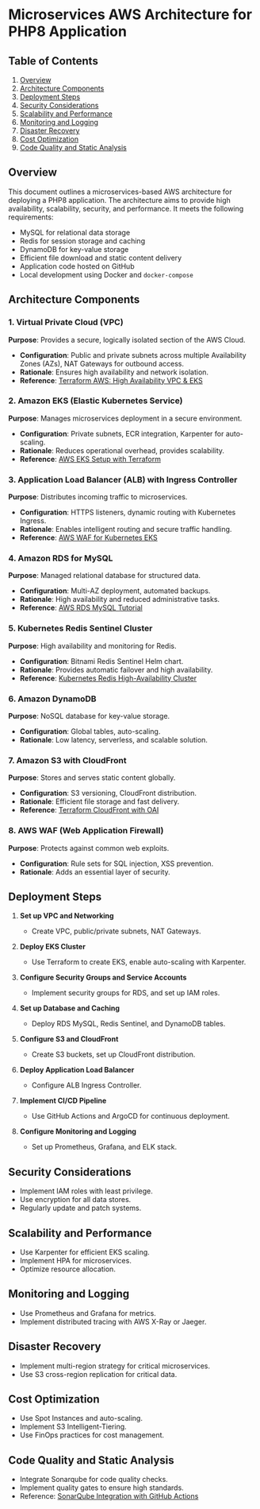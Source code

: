 # Microservices AWS Architecture for PHP8 Application

## Table of Contents
1. [Overview](#overview)
2. [Architecture Components](#architecture-components)
3. [Deployment Steps](#deployment-steps)
4. [Security Considerations](#security-considerations)
5. [Scalability and Performance](#scalability-and-performance)
6. [Monitoring and Logging](#monitoring-and-logging)
7. [Disaster Recovery](#disaster-recovery)
8. [Cost Optimization](#cost-optimization)
9. [Code Quality and Static Analysis](#code-quality-and-static-analysis)

## Overview

This document outlines a microservices-based AWS architecture for deploying a PHP8 application. The architecture aims to provide high availability, scalability, security, and performance. It meets the following requirements:

- MySQL for relational data storage
- Redis for session storage and caching
- DynamoDB for key-value storage
- Efficient file download and static content delivery
- Application code hosted on GitHub
- Local development using Docker and `docker-compose`

## Architecture Components

### 1. Virtual Private Cloud (VPC)
**Purpose**: Provides a secure, logically isolated section of the AWS Cloud.

- **Configuration**: Public and private subnets across multiple Availability Zones (AZs), NAT Gateways for outbound access.
- **Rationale**: Ensures high availability and network isolation.
- **Reference**: [Terraform AWS: High Availability VPC & EKS](https://www.youtube.com/watch?v=zaBsF-YNQ1o)

### 2. Amazon EKS (Elastic Kubernetes Service)
**Purpose**: Manages microservices deployment in a secure environment.

- **Configuration**: Private subnets, ECR integration, Karpenter for auto-scaling.
- **Rationale**: Reduces operational overhead, provides scalability.
- **Reference**: [AWS EKS Setup with Terraform](https://www.youtube.com/watch?v=0QMLviWD7Qs)

### 3. Application Load Balancer (ALB) with Ingress Controller
**Purpose**: Distributes incoming traffic to microservices.

- **Configuration**: HTTPS listeners, dynamic routing with Kubernetes Ingress.
- **Rationale**: Enables intelligent routing and secure traffic handling.
- **Reference**: [AWS WAF for Kubernetes EKS](https://www.youtube.com/watch?v=uMqS6Co_1G4)

### 4. Amazon RDS for MySQL
**Purpose**: Managed relational database for structured data.

- **Configuration**: Multi-AZ deployment, automated backups.
- **Rationale**: High availability and reduced administrative tasks.
- **Reference**: [AWS RDS MySQL Tutorial](https://www.youtube.com/watch?v=WqrdbobQIKc)

### 5. Kubernetes Redis Sentinel Cluster
**Purpose**: High availability and monitoring for Redis.

- **Configuration**: Bitnami Redis Sentinel Helm chart.
- **Rationale**: Provides automatic failover and high availability.
- **Reference**: [Kubernetes Redis High-Availability Cluster](https://www.youtube.com/watch?v=eVa1Hbxice8)

### 6. Amazon DynamoDB
**Purpose**: NoSQL database for key-value storage.

- **Configuration**: Global tables, auto-scaling.
- **Rationale**: Low latency, serverless, and scalable solution.

### 7. Amazon S3 with CloudFront
**Purpose**: Stores and serves static content globally.

- **Configuration**: S3 versioning, CloudFront distribution.
- **Rationale**: Efficient file storage and fast delivery.
- **Reference**: [Terraform CloudFront with OAI](https://www.youtube.com/watch?v=RU7dzWXXDzA)

### 8. AWS WAF (Web Application Firewall)
**Purpose**: Protects against common web exploits.

- **Configuration**: Rule sets for SQL injection, XSS prevention.
- **Rationale**: Adds an essential layer of security.

## Deployment Steps

1. **Set up VPC and Networking**
   - Create VPC, public/private subnets, NAT Gateways.

2. **Deploy EKS Cluster**
   - Use Terraform to create EKS, enable auto-scaling with Karpenter.

3. **Configure Security Groups and Service Accounts**
   - Implement security groups for RDS, and set up IAM roles.

4. **Set up Database and Caching**
   - Deploy RDS MySQL, Redis Sentinel, and DynamoDB tables.

5. **Configure S3 and CloudFront**
   - Create S3 buckets, set up CloudFront distribution.

6. **Deploy Application Load Balancer**
   - Configure ALB Ingress Controller.

7. **Implement CI/CD Pipeline**
   - Use GitHub Actions and ArgoCD for continuous deployment.

8. **Configure Monitoring and Logging**
   - Set up Prometheus, Grafana, and ELK stack.

## Security Considerations

- Implement IAM roles with least privilege.
- Use encryption for all data stores.
- Regularly update and patch systems.

## Scalability and Performance

- Use Karpenter for efficient EKS scaling.
- Implement HPA for microservices.
- Optimize resource allocation.

## Monitoring and Logging

- Use Prometheus and Grafana for metrics.
- Implement distributed tracing with AWS X-Ray or Jaeger.

## Disaster Recovery

- Implement multi-region strategy for critical microservices.
- Use S3 cross-region replication for critical data.

## Cost Optimization

- Use Spot Instances and auto-scaling.
- Implement S3 Intelligent-Tiering.
- Use FinOps practices for cost management.

## Code Quality and Static Analysis

- Integrate Sonarqube for code quality checks.
- Implement quality gates to ensure high standards.
- Reference: [SonarQube Integration with GitHub Actions](https://www.youtube.com/watch?v=eqBhvYel-t8)

